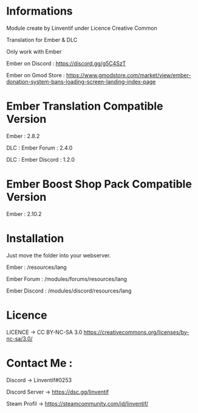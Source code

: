# Informations

Module create by Linventif under Licence Creative Common 

Translation for Ember & DLC

Only work with Ember

Ember on Discord : https://discord.gg/g5C4SzT

Ember on Gmod Store : https://www.gmodstore.com/market/view/ember-donation-system-bans-loading-screen-landing-index-page



# Ember Translation Compatible Version

Ember : 2.8.2

DLC : Ember Forum : 2.4.0

DLC : Ember Discord : 1.2.0


# Ember Boost Shop Pack Compatible Version

Ember : 2.10.2



# Installation

Just move the folder into your webserver.

Ember : /resources/lang

Ember Forum : /modules/forums/resources/lang

Ember Discord : /modules/discord/resources/lang



# Licence

LICENCE -> CC BY-NC-SA 3.0
https://creativecommons.org/licenses/by-nc-sa/3.0/



# Contact Me :

Discord -> Linventif#0253

Discord Server -> https://dsc.gg/linventif

Steam Profil -> https://steamcommunity.com/id/linventif/